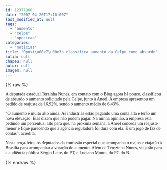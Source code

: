 ```yaml
---
id: 12377968
date: "2007-04-20T17:10:00Z"
last_modified_at: null
tags:
  - "aumento"
  - "celpe"
  - "oposicao"
categories:
  - "noticias"
title: "Oposi\u00e7\u00e3o classifica aumento da Celpe como absurdo"
sutia: null
chapeu: null
autor: null
imagem: null
---
```

{% raw %}
<p><P><FONT face=Verdana>A deputada estadual Terzinha Nunes, em contato com o Blog agora há pouco, classificou de absurdo o aumento solicitado pela Celpe, junto à Aneel. A empresa apresentou um pedido de reajuste de 16,92%, sendo o aumento médio de 6,43%.</FONT></P></p>
<p><P><FONT face=Verdana>“O aumento é muito alto ainda. As indústrias estão pagando uma conta alta e terão um nova elevação. Elas dizem que não podem pagar. Na minha opinião, a empresa está pedindo um percentual alto para que, na próxima semana, a Aneel conceda um reajuste menor e fique parecendo que a agência reguladora foi dura com ela. É um jogo de faz de contas”, acredita.</FONT></P></p>
<p><P><FONT face=Verdana>Nesta terça-feira, os deputados da comissão especial que acompanha o reajuste viajarão à Brasília para acompanhar a votação do aumento. Além de Terezinha Nunes, viajarão para a audiência pública Sérgio Leite, do PT, e Luciano Moura, do PC do B.</FONT></P> </p>
{% endraw %}